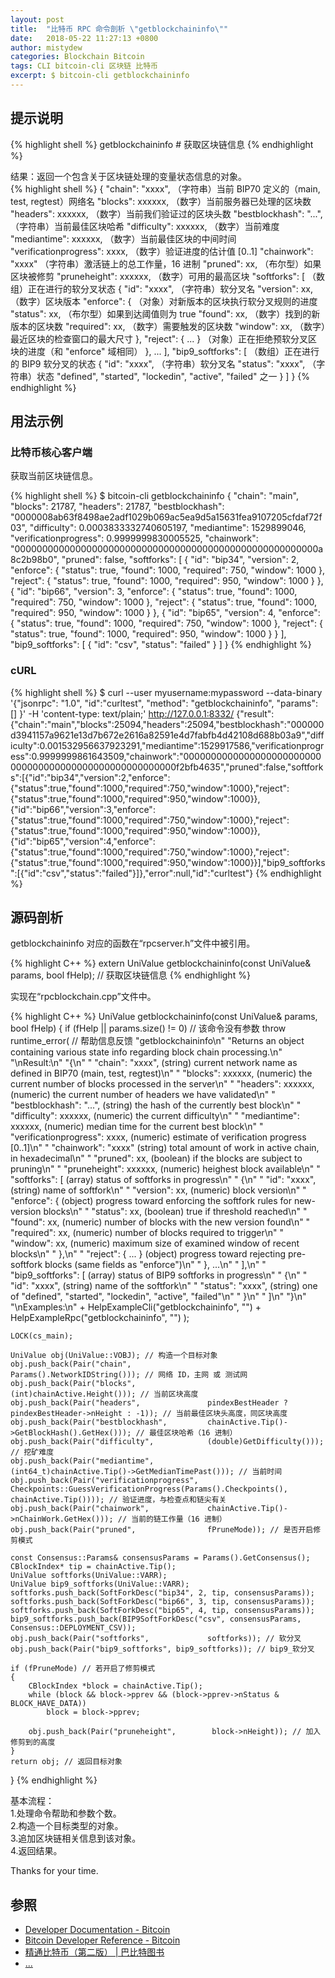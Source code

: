 ```yaml
---
layout: post
title:  "比特币 RPC 命令剖析 \"getblockchaininfo\""
date:   2018-05-22 11:27:13 +0800
author: mistydew
categories: Blockchain Bitcoin
tags: CLI bitcoin-cli 区块链 比特币
excerpt: $ bitcoin-cli getblockchaininfo
---
```

## 提示说明

{% highlight shell %}
getblockchaininfo # 获取区块链信息
{% endhighlight %}

结果：返回一个包含关于区块链处理的变量状态信息的对象。<br>
{% highlight shell %}
{
  "chain": "xxxx",        （字符串）当前 BIP70 定义的（main, test, regtest）网络名
  "blocks": xxxxxx,         （数字）当前服务器已处理的区块数
  "headers": xxxxxx,        （数字）当前我们验证过的区块头数
  "bestblockhash": "...", （字符串）当前最佳区块哈希
  "difficulty": xxxxxx,     （数字）当前难度
  "mediantime": xxxxxx,     （数字）当前最佳区块的中间时间
  "verificationprogress": xxxx, （数字）验证进度的估计值 [0..1]
  "chainwork": "xxxx"     （字符串）激活链上的总工作量，16 进制
  "pruned": xx,             （布尔型）如果区块被修剪
  "pruneheight": xxxxxx,    （数字）可用的最高区块
  "softforks": [            （数组）正在进行的软分叉状态
     {
        "id": "xxxx",        （字符串）软分叉名
        "version": xx,         （数字）区块版本
        "enforce": {           （对象）对新版本的区块执行软分叉规则的进度
           "status": xx,       （布尔型）如果到达阈值则为 true
           "found": xx,        （数字）找到的新版本的区块数
           "required": xx,     （数字）需要触发的区块数
           "window": xx,       （数字）最近区块的检查窗口的最大尺寸
        },
        "reject": { ... }      （对象）正在拒绝预软分叉区块的进度（和 "enforce" 域相同）
     }, ...
  ],
  "bip9_softforks": [       （数组）正在进行的 BIP9 软分叉的状态
     {
        "id": "xxxx",        （字符串）软分叉名
        "status": "xxxx",    （字符串）状态 "defined", "started", "lockedin", "active", "failed" 之一
     }
  ]
}
{% endhighlight %}

## 用法示例

### 比特币核心客户端

获取当前区块链信息。

{% highlight shell %}
$ bitcoin-cli getblockchaininfo
{
  "chain": "main",
  "blocks": 21787,
  "headers": 21787,
  "bestblockhash": "0000008ab63f8498ae2adf1029b069ac5ea9d5a15631fea9107205cfdaf72f03",
  "difficulty": 0.0003833332740605197,
  "mediantime": 1529899046,
  "verificationprogress": 0.9999999830005525,
  "chainwork": "0000000000000000000000000000000000000000000000000000000a8c2b98b0",
  "pruned": false,
  "softforks": [
    {
      "id": "bip34",
      "version": 2,
      "enforce": {
        "status": true,
        "found": 1000,
        "required": 750,
        "window": 1000
      },
      "reject": {
        "status": true,
        "found": 1000,
        "required": 950,
        "window": 1000
      }
    }, 
    {
      "id": "bip66",
      "version": 3,
      "enforce": {
        "status": true,
        "found": 1000,
        "required": 750,
        "window": 1000
      },
      "reject": {
        "status": true,
        "found": 1000,
        "required": 950,
        "window": 1000
      }
    }, 
    {
      "id": "bip65",
      "version": 4,
      "enforce": {
        "status": true,
        "found": 1000,
        "required": 750,
        "window": 1000
      },
      "reject": {
        "status": true,
        "found": 1000,
        "required": 950,
        "window": 1000
      }
    }
  ],
  "bip9_softforks": [
    {
      "id": "csv",
      "status": "failed"
    }
  ]
}
{% endhighlight %}

### cURL

{% highlight shell %}
$ curl --user myusername:mypassword --data-binary '{"jsonrpc": "1.0", "id":"curltest", "method": "getblockchaininfo", "params": [] }' -H 'content-type: text/plain;' http://127.0.0.1:8332/
{"result":{"chain":"main","blocks":25094,"headers":25094,"bestblockhash":"000000d3941157a9621e13d7b672e2616a82591e4d7fabfb4d42108d688b03a9","difficulty":0.001532956637923291,"mediantime":1529917586,"verificationprogress":0.9999999861643509,"chainwork":"0000000000000000000000000000000000000000000000000000000f2bfb4635","pruned":false,"softforks":[{"id":"bip34","version":2,"enforce":{"status":true,"found":1000,"required":750,"window":1000},"reject":{"status":true,"found":1000,"required":950,"window":1000}},{"id":"bip66","version":3,"enforce":{"status":true,"found":1000,"required":750,"window":1000},"reject":{"status":true,"found":1000,"required":950,"window":1000}},{"id":"bip65","version":4,"enforce":{"status":true,"found":1000,"required":750,"window":1000},"reject":{"status":true,"found":1000,"required":950,"window":1000}}],"bip9_softforks":[{"id":"csv","status":"failed"}]},"error":null,"id":"curltest"}
{% endhighlight %}

## 源码剖析
getblockchaininfo 对应的函数在“rpcserver.h”文件中被引用。

{% highlight C++ %}
extern UniValue getblockchaininfo(const UniValue& params, bool fHelp); // 获取区块链信息
{% endhighlight %}

实现在“rpcblockchain.cpp”文件中。

{% highlight C++ %}
UniValue getblockchaininfo(const UniValue& params, bool fHelp)
{
    if (fHelp || params.size() != 0) // 该命令没有参数
        throw runtime_error( // 帮助信息反馈
            "getblockchaininfo\n"
            "Returns an object containing various state info regarding block chain processing.\n"
            "\nResult:\n"
            "{\n"
            "  \"chain\": \"xxxx\",        (string) current network name as defined in BIP70 (main, test, regtest)\n"
            "  \"blocks\": xxxxxx,         (numeric) the current number of blocks processed in the server\n"
            "  \"headers\": xxxxxx,        (numeric) the current number of headers we have validated\n"
            "  \"bestblockhash\": \"...\", (string) the hash of the currently best block\n"
            "  \"difficulty\": xxxxxx,     (numeric) the current difficulty\n"
            "  \"mediantime\": xxxxxx,     (numeric) median time for the current best block\n"
            "  \"verificationprogress\": xxxx, (numeric) estimate of verification progress [0..1]\n"
            "  \"chainwork\": \"xxxx\"     (string) total amount of work in active chain, in hexadecimal\n"
            "  \"pruned\": xx,             (boolean) if the blocks are subject to pruning\n"
            "  \"pruneheight\": xxxxxx,    (numeric) heighest block available\n"
            "  \"softforks\": [            (array) status of softforks in progress\n"
            "     {\n"
            "        \"id\": \"xxxx\",        (string) name of softfork\n"
            "        \"version\": xx,         (numeric) block version\n"
            "        \"enforce\": {           (object) progress toward enforcing the softfork rules for new-version blocks\n"
            "           \"status\": xx,       (boolean) true if threshold reached\n"
            "           \"found\": xx,        (numeric) number of blocks with the new version found\n"
            "           \"required\": xx,     (numeric) number of blocks required to trigger\n"
            "           \"window\": xx,       (numeric) maximum size of examined window of recent blocks\n"
            "        },\n"
            "        \"reject\": { ... }      (object) progress toward rejecting pre-softfork blocks (same fields as \"enforce\")\n"
            "     }, ...\n"
            "  ],\n"
            "  \"bip9_softforks\": [       (array) status of BIP9 softforks in progress\n"
            "     {\n"
            "        \"id\": \"xxxx\",        (string) name of the softfork\n"
            "        \"status\": \"xxxx\",    (string) one of \"defined\", \"started\", \"lockedin\", \"active\", \"failed\"\n"
            "     }\n"
            "  ]\n"
            "}\n"
            "\nExamples:\n"
            + HelpExampleCli("getblockchaininfo", "")
            + HelpExampleRpc("getblockchaininfo", "")
        );

    LOCK(cs_main);

    UniValue obj(UniValue::VOBJ); // 构造一个目标对象
    obj.push_back(Pair("chain",                 Params().NetworkIDString())); // 网络 ID，主网 或 测试网
    obj.push_back(Pair("blocks",                (int)chainActive.Height())); // 当前区块高度
    obj.push_back(Pair("headers",               pindexBestHeader ? pindexBestHeader->nHeight : -1)); // 当前最佳区块头高度，同区块高度
    obj.push_back(Pair("bestblockhash",         chainActive.Tip()->GetBlockHash().GetHex())); // 最佳区块哈希（16 进制）
    obj.push_back(Pair("difficulty",            (double)GetDifficulty())); // 挖矿难度
    obj.push_back(Pair("mediantime",            (int64_t)chainActive.Tip()->GetMedianTimePast())); // 当前时间
    obj.push_back(Pair("verificationprogress",  Checkpoints::GuessVerificationProgress(Params().Checkpoints(), chainActive.Tip()))); // 验证进度，与检查点和链尖有关
    obj.push_back(Pair("chainwork",             chainActive.Tip()->nChainWork.GetHex())); // 当前的链工作量（16 进制）
    obj.push_back(Pair("pruned",                fPruneMode)); // 是否开启修剪模式

    const Consensus::Params& consensusParams = Params().GetConsensus();
    CBlockIndex* tip = chainActive.Tip();
    UniValue softforks(UniValue::VARR);
    UniValue bip9_softforks(UniValue::VARR);
    softforks.push_back(SoftForkDesc("bip34", 2, tip, consensusParams));
    softforks.push_back(SoftForkDesc("bip66", 3, tip, consensusParams));
    softforks.push_back(SoftForkDesc("bip65", 4, tip, consensusParams));
    bip9_softforks.push_back(BIP9SoftForkDesc("csv", consensusParams, Consensus::DEPLOYMENT_CSV));
    obj.push_back(Pair("softforks",             softforks)); // 软分叉
    obj.push_back(Pair("bip9_softforks", bip9_softforks)); // bip9_软分叉

    if (fPruneMode) // 若开启了修剪模式
    {
        CBlockIndex *block = chainActive.Tip();
        while (block && block->pprev && (block->pprev->nStatus & BLOCK_HAVE_DATA))
            block = block->pprev;

        obj.push_back(Pair("pruneheight",        block->nHeight)); // 加入修剪到的高度
    }
    return obj; // 返回目标对象
}
{% endhighlight %}

基本流程：<br>
1.处理命令帮助和参数个数。<br>
2.构造一个目标类型的对象。<br>
3.追加区块链相关信息到该对象。<br>
4.返回结果。

Thanks for your time.

## 参照
* [Developer Documentation - Bitcoin](https://bitcoin.org/en/developer-documentation)
* [Bitcoin Developer Reference - Bitcoin](https://bitcoin.org/en/developer-reference#getblockchaininfo)
* [精通比特币（第二版） \| 巴比特图书](http://book.8btc.com/masterbitcoin2cn)
* [...](https://github.com/mistydew/blockchain)
